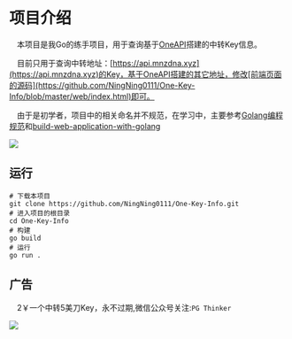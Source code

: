 # 项目介绍

&emsp;本项目是我Go的练手项目，用于查询基于[OneAPI](https://github.com/songquanpeng/one-api/)搭建的中转Key信息。

&emsp;目前只用于查询中转地址：[https://api.mnzdna.xyz](https://api.mnzdna.xyz)的Key，基于OneAPI搭建的其它地址，修改[前端页面的源码](https://github.com/NingNing0111/One-Key-Info/blob/master/web/index.html)即可。

&emsp;由于是初学者，项目中的相关命名并不规范，在学习中，主要参考[Golang编程规范](https://makeoptim.com/golang/standards/project-layout)和[build-web-application-with-golang](https://github.com/astaxie/build-web-application-with-golang)

![](https://pgthinker.me/wp-content/uploads/2023/09/DGWGHZJULD3TE63VY.png)

## 运行

```
# 下载本项目
git clone https://github.com/NingNing0111/One-Key-Info.git
# 进入项目的根目录
cd One-Key-Info
# 构建
go build
# 运行
go run .
```

## 广告

&emsp;2￥一个中转5美刀Key，永不过期,微信公众号关注:`PG Thinker`

![](https://pgthinker.me/wp-content/uploads/2023/09/A9Y13HNF9NXZ3ZAHEGQ.png)




